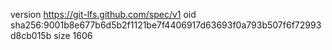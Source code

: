 version https://git-lfs.github.com/spec/v1
oid sha256:9001b8e677b6d5b2f1121be7f4406917d63693f0a793b507f6f72993d8cb015b
size 1606
